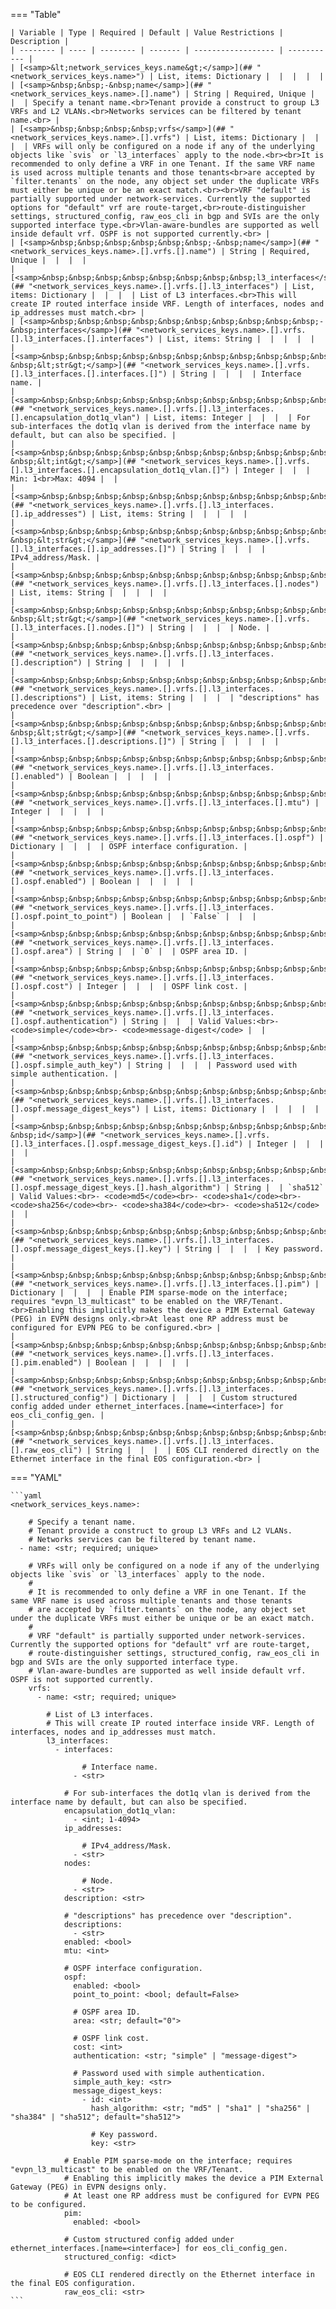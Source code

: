 <!--
  ~ Copyright (c) 2024 Arista Networks, Inc.
  ~ Use of this source code is governed by the Apache License 2.0
  ~ that can be found in the LICENSE file.
  -->
=== "Table"

    | Variable | Type | Required | Default | Value Restrictions | Description |
    | -------- | ---- | -------- | ------- | ------------------ | ----------- |
    | [<samp>&lt;network_services_keys.name&gt;</samp>](## "<network_services_keys.name>") | List, items: Dictionary |  |  |  |  |
    | [<samp>&nbsp;&nbsp;-&nbsp;name</samp>](## "<network_services_keys.name>.[].name") | String | Required, Unique |  |  | Specify a tenant name.<br>Tenant provide a construct to group L3 VRFs and L2 VLANs.<br>Networks services can be filtered by tenant name.<br> |
    | [<samp>&nbsp;&nbsp;&nbsp;&nbsp;vrfs</samp>](## "<network_services_keys.name>.[].vrfs") | List, items: Dictionary |  |  |  | VRFs will only be configured on a node if any of the underlying objects like `svis` or `l3_interfaces` apply to the node.<br><br>It is recommended to only define a VRF in one Tenant. If the same VRF name is used across multiple tenants and those tenants<br>are accepted by `filter.tenants` on the node, any object set under the duplicate VRFs must either be unique or be an exact match.<br><br>VRF "default" is partially supported under network-services. Currently the supported options for "default" vrf are route-target,<br>route-distinguisher settings, structured_config, raw_eos_cli in bgp and SVIs are the only supported interface type.<br>Vlan-aware-bundles are supported as well inside default vrf. OSPF is not supported currently.<br> |
    | [<samp>&nbsp;&nbsp;&nbsp;&nbsp;&nbsp;&nbsp;-&nbsp;name</samp>](## "<network_services_keys.name>.[].vrfs.[].name") | String | Required, Unique |  |  |  |
    | [<samp>&nbsp;&nbsp;&nbsp;&nbsp;&nbsp;&nbsp;&nbsp;&nbsp;l3_interfaces</samp>](## "<network_services_keys.name>.[].vrfs.[].l3_interfaces") | List, items: Dictionary |  |  |  | List of L3 interfaces.<br>This will create IP routed interface inside VRF. Length of interfaces, nodes and ip_addresses must match.<br> |
    | [<samp>&nbsp;&nbsp;&nbsp;&nbsp;&nbsp;&nbsp;&nbsp;&nbsp;&nbsp;&nbsp;-&nbsp;interfaces</samp>](## "<network_services_keys.name>.[].vrfs.[].l3_interfaces.[].interfaces") | List, items: String |  |  |  |  |
    | [<samp>&nbsp;&nbsp;&nbsp;&nbsp;&nbsp;&nbsp;&nbsp;&nbsp;&nbsp;&nbsp;&nbsp;&nbsp;&nbsp;&nbsp;-&nbsp;&lt;str&gt;</samp>](## "<network_services_keys.name>.[].vrfs.[].l3_interfaces.[].interfaces.[]") | String |  |  |  | Interface name. |
    | [<samp>&nbsp;&nbsp;&nbsp;&nbsp;&nbsp;&nbsp;&nbsp;&nbsp;&nbsp;&nbsp;&nbsp;&nbsp;encapsulation_dot1q_vlan</samp>](## "<network_services_keys.name>.[].vrfs.[].l3_interfaces.[].encapsulation_dot1q_vlan") | List, items: Integer |  |  |  | For sub-interfaces the dot1q vlan is derived from the interface name by default, but can also be specified. |
    | [<samp>&nbsp;&nbsp;&nbsp;&nbsp;&nbsp;&nbsp;&nbsp;&nbsp;&nbsp;&nbsp;&nbsp;&nbsp;&nbsp;&nbsp;-&nbsp;&lt;int&gt;</samp>](## "<network_services_keys.name>.[].vrfs.[].l3_interfaces.[].encapsulation_dot1q_vlan.[]") | Integer |  |  | Min: 1<br>Max: 4094 |  |
    | [<samp>&nbsp;&nbsp;&nbsp;&nbsp;&nbsp;&nbsp;&nbsp;&nbsp;&nbsp;&nbsp;&nbsp;&nbsp;ip_addresses</samp>](## "<network_services_keys.name>.[].vrfs.[].l3_interfaces.[].ip_addresses") | List, items: String |  |  |  |  |
    | [<samp>&nbsp;&nbsp;&nbsp;&nbsp;&nbsp;&nbsp;&nbsp;&nbsp;&nbsp;&nbsp;&nbsp;&nbsp;&nbsp;&nbsp;-&nbsp;&lt;str&gt;</samp>](## "<network_services_keys.name>.[].vrfs.[].l3_interfaces.[].ip_addresses.[]") | String |  |  |  | IPv4_address/Mask. |
    | [<samp>&nbsp;&nbsp;&nbsp;&nbsp;&nbsp;&nbsp;&nbsp;&nbsp;&nbsp;&nbsp;&nbsp;&nbsp;nodes</samp>](## "<network_services_keys.name>.[].vrfs.[].l3_interfaces.[].nodes") | List, items: String |  |  |  |  |
    | [<samp>&nbsp;&nbsp;&nbsp;&nbsp;&nbsp;&nbsp;&nbsp;&nbsp;&nbsp;&nbsp;&nbsp;&nbsp;&nbsp;&nbsp;-&nbsp;&lt;str&gt;</samp>](## "<network_services_keys.name>.[].vrfs.[].l3_interfaces.[].nodes.[]") | String |  |  |  | Node. |
    | [<samp>&nbsp;&nbsp;&nbsp;&nbsp;&nbsp;&nbsp;&nbsp;&nbsp;&nbsp;&nbsp;&nbsp;&nbsp;description</samp>](## "<network_services_keys.name>.[].vrfs.[].l3_interfaces.[].description") | String |  |  |  |  |
    | [<samp>&nbsp;&nbsp;&nbsp;&nbsp;&nbsp;&nbsp;&nbsp;&nbsp;&nbsp;&nbsp;&nbsp;&nbsp;descriptions</samp>](## "<network_services_keys.name>.[].vrfs.[].l3_interfaces.[].descriptions") | List, items: String |  |  |  | "descriptions" has precedence over "description".<br> |
    | [<samp>&nbsp;&nbsp;&nbsp;&nbsp;&nbsp;&nbsp;&nbsp;&nbsp;&nbsp;&nbsp;&nbsp;&nbsp;&nbsp;&nbsp;-&nbsp;&lt;str&gt;</samp>](## "<network_services_keys.name>.[].vrfs.[].l3_interfaces.[].descriptions.[]") | String |  |  |  |  |
    | [<samp>&nbsp;&nbsp;&nbsp;&nbsp;&nbsp;&nbsp;&nbsp;&nbsp;&nbsp;&nbsp;&nbsp;&nbsp;enabled</samp>](## "<network_services_keys.name>.[].vrfs.[].l3_interfaces.[].enabled") | Boolean |  |  |  |  |
    | [<samp>&nbsp;&nbsp;&nbsp;&nbsp;&nbsp;&nbsp;&nbsp;&nbsp;&nbsp;&nbsp;&nbsp;&nbsp;mtu</samp>](## "<network_services_keys.name>.[].vrfs.[].l3_interfaces.[].mtu") | Integer |  |  |  |  |
    | [<samp>&nbsp;&nbsp;&nbsp;&nbsp;&nbsp;&nbsp;&nbsp;&nbsp;&nbsp;&nbsp;&nbsp;&nbsp;ospf</samp>](## "<network_services_keys.name>.[].vrfs.[].l3_interfaces.[].ospf") | Dictionary |  |  |  | OSPF interface configuration. |
    | [<samp>&nbsp;&nbsp;&nbsp;&nbsp;&nbsp;&nbsp;&nbsp;&nbsp;&nbsp;&nbsp;&nbsp;&nbsp;&nbsp;&nbsp;enabled</samp>](## "<network_services_keys.name>.[].vrfs.[].l3_interfaces.[].ospf.enabled") | Boolean |  |  |  |  |
    | [<samp>&nbsp;&nbsp;&nbsp;&nbsp;&nbsp;&nbsp;&nbsp;&nbsp;&nbsp;&nbsp;&nbsp;&nbsp;&nbsp;&nbsp;point_to_point</samp>](## "<network_services_keys.name>.[].vrfs.[].l3_interfaces.[].ospf.point_to_point") | Boolean |  | `False` |  |  |
    | [<samp>&nbsp;&nbsp;&nbsp;&nbsp;&nbsp;&nbsp;&nbsp;&nbsp;&nbsp;&nbsp;&nbsp;&nbsp;&nbsp;&nbsp;area</samp>](## "<network_services_keys.name>.[].vrfs.[].l3_interfaces.[].ospf.area") | String |  | `0` |  | OSPF area ID. |
    | [<samp>&nbsp;&nbsp;&nbsp;&nbsp;&nbsp;&nbsp;&nbsp;&nbsp;&nbsp;&nbsp;&nbsp;&nbsp;&nbsp;&nbsp;cost</samp>](## "<network_services_keys.name>.[].vrfs.[].l3_interfaces.[].ospf.cost") | Integer |  |  |  | OSPF link cost. |
    | [<samp>&nbsp;&nbsp;&nbsp;&nbsp;&nbsp;&nbsp;&nbsp;&nbsp;&nbsp;&nbsp;&nbsp;&nbsp;&nbsp;&nbsp;authentication</samp>](## "<network_services_keys.name>.[].vrfs.[].l3_interfaces.[].ospf.authentication") | String |  |  | Valid Values:<br>- <code>simple</code><br>- <code>message-digest</code> |  |
    | [<samp>&nbsp;&nbsp;&nbsp;&nbsp;&nbsp;&nbsp;&nbsp;&nbsp;&nbsp;&nbsp;&nbsp;&nbsp;&nbsp;&nbsp;simple_auth_key</samp>](## "<network_services_keys.name>.[].vrfs.[].l3_interfaces.[].ospf.simple_auth_key") | String |  |  |  | Password used with simple authentication. |
    | [<samp>&nbsp;&nbsp;&nbsp;&nbsp;&nbsp;&nbsp;&nbsp;&nbsp;&nbsp;&nbsp;&nbsp;&nbsp;&nbsp;&nbsp;message_digest_keys</samp>](## "<network_services_keys.name>.[].vrfs.[].l3_interfaces.[].ospf.message_digest_keys") | List, items: Dictionary |  |  |  |  |
    | [<samp>&nbsp;&nbsp;&nbsp;&nbsp;&nbsp;&nbsp;&nbsp;&nbsp;&nbsp;&nbsp;&nbsp;&nbsp;&nbsp;&nbsp;&nbsp;&nbsp;-&nbsp;id</samp>](## "<network_services_keys.name>.[].vrfs.[].l3_interfaces.[].ospf.message_digest_keys.[].id") | Integer |  |  |  |  |
    | [<samp>&nbsp;&nbsp;&nbsp;&nbsp;&nbsp;&nbsp;&nbsp;&nbsp;&nbsp;&nbsp;&nbsp;&nbsp;&nbsp;&nbsp;&nbsp;&nbsp;&nbsp;&nbsp;hash_algorithm</samp>](## "<network_services_keys.name>.[].vrfs.[].l3_interfaces.[].ospf.message_digest_keys.[].hash_algorithm") | String |  | `sha512` | Valid Values:<br>- <code>md5</code><br>- <code>sha1</code><br>- <code>sha256</code><br>- <code>sha384</code><br>- <code>sha512</code> |  |
    | [<samp>&nbsp;&nbsp;&nbsp;&nbsp;&nbsp;&nbsp;&nbsp;&nbsp;&nbsp;&nbsp;&nbsp;&nbsp;&nbsp;&nbsp;&nbsp;&nbsp;&nbsp;&nbsp;key</samp>](## "<network_services_keys.name>.[].vrfs.[].l3_interfaces.[].ospf.message_digest_keys.[].key") | String |  |  |  | Key password. |
    | [<samp>&nbsp;&nbsp;&nbsp;&nbsp;&nbsp;&nbsp;&nbsp;&nbsp;&nbsp;&nbsp;&nbsp;&nbsp;pim</samp>](## "<network_services_keys.name>.[].vrfs.[].l3_interfaces.[].pim") | Dictionary |  |  |  | Enable PIM sparse-mode on the interface; requires "evpn_l3_multicast" to be enabled on the VRF/Tenant.<br>Enabling this implicitly makes the device a PIM External Gateway (PEG) in EVPN designs only.<br>At least one RP address must be configured for EVPN PEG to be configured.<br> |
    | [<samp>&nbsp;&nbsp;&nbsp;&nbsp;&nbsp;&nbsp;&nbsp;&nbsp;&nbsp;&nbsp;&nbsp;&nbsp;&nbsp;&nbsp;enabled</samp>](## "<network_services_keys.name>.[].vrfs.[].l3_interfaces.[].pim.enabled") | Boolean |  |  |  |  |
    | [<samp>&nbsp;&nbsp;&nbsp;&nbsp;&nbsp;&nbsp;&nbsp;&nbsp;&nbsp;&nbsp;&nbsp;&nbsp;structured_config</samp>](## "<network_services_keys.name>.[].vrfs.[].l3_interfaces.[].structured_config") | Dictionary |  |  |  | Custom structured config added under ethernet_interfaces.[name=<interface>] for eos_cli_config_gen. |
    | [<samp>&nbsp;&nbsp;&nbsp;&nbsp;&nbsp;&nbsp;&nbsp;&nbsp;&nbsp;&nbsp;&nbsp;&nbsp;raw_eos_cli</samp>](## "<network_services_keys.name>.[].vrfs.[].l3_interfaces.[].raw_eos_cli") | String |  |  |  | EOS CLI rendered directly on the Ethernet interface in the final EOS configuration.<br> |

=== "YAML"

    ```yaml
    <network_services_keys.name>:

        # Specify a tenant name.
        # Tenant provide a construct to group L3 VRFs and L2 VLANs.
        # Networks services can be filtered by tenant name.
      - name: <str; required; unique>

        # VRFs will only be configured on a node if any of the underlying objects like `svis` or `l3_interfaces` apply to the node.
        #
        # It is recommended to only define a VRF in one Tenant. If the same VRF name is used across multiple tenants and those tenants
        # are accepted by `filter.tenants` on the node, any object set under the duplicate VRFs must either be unique or be an exact match.
        #
        # VRF "default" is partially supported under network-services. Currently the supported options for "default" vrf are route-target,
        # route-distinguisher settings, structured_config, raw_eos_cli in bgp and SVIs are the only supported interface type.
        # Vlan-aware-bundles are supported as well inside default vrf. OSPF is not supported currently.
        vrfs:
          - name: <str; required; unique>

            # List of L3 interfaces.
            # This will create IP routed interface inside VRF. Length of interfaces, nodes and ip_addresses must match.
            l3_interfaces:
              - interfaces:

                    # Interface name.
                  - <str>

                # For sub-interfaces the dot1q vlan is derived from the interface name by default, but can also be specified.
                encapsulation_dot1q_vlan:
                  - <int; 1-4094>
                ip_addresses:

                    # IPv4_address/Mask.
                  - <str>
                nodes:

                    # Node.
                  - <str>
                description: <str>

                # "descriptions" has precedence over "description".
                descriptions:
                  - <str>
                enabled: <bool>
                mtu: <int>

                # OSPF interface configuration.
                ospf:
                  enabled: <bool>
                  point_to_point: <bool; default=False>

                  # OSPF area ID.
                  area: <str; default="0">

                  # OSPF link cost.
                  cost: <int>
                  authentication: <str; "simple" | "message-digest">

                  # Password used with simple authentication.
                  simple_auth_key: <str>
                  message_digest_keys:
                    - id: <int>
                      hash_algorithm: <str; "md5" | "sha1" | "sha256" | "sha384" | "sha512"; default="sha512">

                      # Key password.
                      key: <str>

                # Enable PIM sparse-mode on the interface; requires "evpn_l3_multicast" to be enabled on the VRF/Tenant.
                # Enabling this implicitly makes the device a PIM External Gateway (PEG) in EVPN designs only.
                # At least one RP address must be configured for EVPN PEG to be configured.
                pim:
                  enabled: <bool>

                # Custom structured config added under ethernet_interfaces.[name=<interface>] for eos_cli_config_gen.
                structured_config: <dict>

                # EOS CLI rendered directly on the Ethernet interface in the final EOS configuration.
                raw_eos_cli: <str>
    ```
